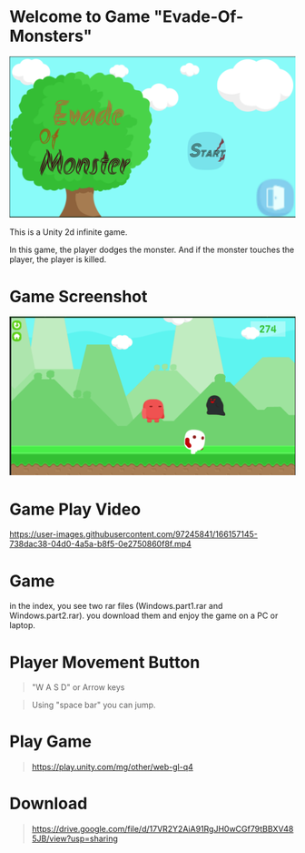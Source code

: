 # Welcome to Game "Evade-Of-Monsters"

![Game Image](https://github.com/Enjoy0099/Evade-Of-Monsters/blob/9a062767bcf088703f39851caf0d6cb0ac22e44c/Raw%20Image/Menu.png)


This is a Unity 2d infinite game. 

In this game, the player dodges the monster. And if the monster touches the player, the player is killed.

# Game Screenshot

![Game Image](https://github.com/Enjoy0099/Evade-Of-Monsters/blob/9a062767bcf088703f39851caf0d6cb0ac22e44c/Raw%20Image/GamePlay.png)

# Game Play Video

https://user-images.githubusercontent.com/97245841/166157145-738dac38-04d0-4a5a-b8f5-0e2750860f8f.mp4

# Game
in the index, you see two rar files (Windows.part1.rar and Windows.part2.rar). you download them and enjoy the game on a PC or laptop.


# Player Movement Button

> "W A S D" or Arrow keys

> Using "space bar" you can jump.

# Play Game

> https://play.unity.com/mg/other/web-gl-q4

# Download

> https://drive.google.com/file/d/17VR2Y2AiA91RgJH0wCGf79tBBXV485JB/view?usp=sharing
